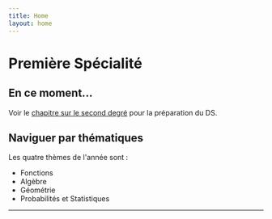 ```yaml
---
title: Home
layout: home
---
```

# Première Spécialité

## En ce moment...

Voir le [chapitre sur le second degré](https://howlcraft.github.io/Noether/docs/c1/) pour la préparation du DS.

## Naviguer par thématiques

Les quatre thèmes de l'année sont : 
- Fonctions
- Algèbre
- Géométrie
- Probabilités et Statistiques

----

[Just the Docs]: https://just-the-docs.github.io/just-the-docs/
